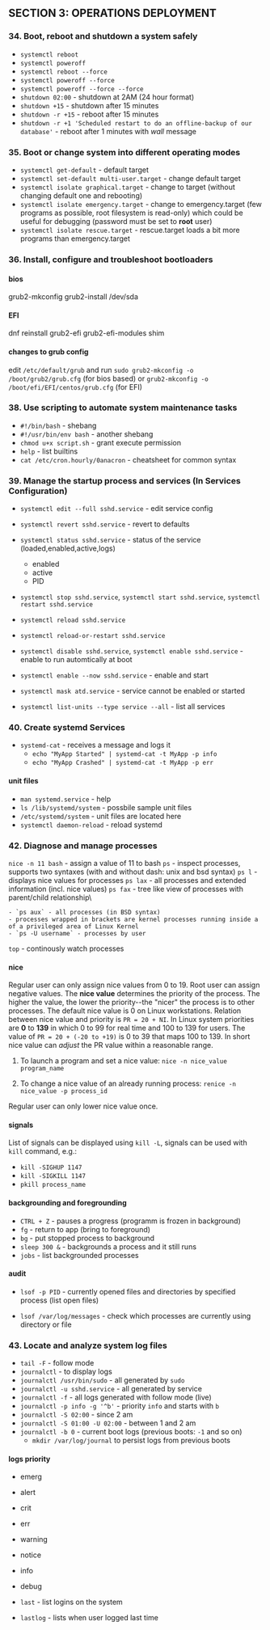 ## SECTION 3: OPERATIONS DEPLOYMENT

### 34. Boot, reboot and shutdown a system safely

* `systemctl reboot`
* `systemctl poweroff`
* `systemctl reboot --force`
* `systemctl poweroff --force`
* `systemctl poweroff --force --force`
* `shutdown 02:00` - shutdown at 2AM (24 hour format)
* `shutdown +15` - shutdown after 15 minutes
* `shutdown -r +15` - reboot after 15 minutes
* `shutdown -r +1 'Scheduled restart to do an offline-backup of our database'` - reboot after 1 minutes with *wall* message

### 35. Boot or change system into different operating modes

* `systemctl get-default` - default target
* `systemctl set-default multi-user.target` - change default target
* `systemctl isolate graphical.target` - change to target (without changing default one and rebooting)
* `systemctl isolate emergency.target` - change to emergency.target (few programs as possible, root filesystem is read-only) which could be useful for debugging (password must be set to **root** user)
* `systemctl isolate rescue.target` - rescue.target loads a bit more programs than emergency.target 

### 36. Install, configure and troubleshoot bootloaders

#### bios
grub2-mkconfig
grub2-install /dev/sda

#### EFI
dnf reinstall grub2-efi grub2-efi-modules shim

#### changes to grub config
edit `/etc/default/grub`  and  run `sudo grub2-mkconfig -o /boot/grub2/grub.cfg` (for bios based) or `grub2-mkconfig -o /boot/efi/EFI/centos/grub.cfg` (for EFI)

### 38. Use scripting to automate system maintenance tasks
* `#!/bin/bash` - shebang
* `#!/usr/bin/env bash` - another shebang
* `chmod u+x script.sh` - grant execute permission
* `help` - list builtins
* `cat /etc/cron.hourly/0anacron` - cheatsheet for common syntax

### 39. Manage the startup process and services (In Services Configuration)
* `systemctl edit --full sshd.service` - edit service config
* `systemctl revert sshd.service` - revert to defaults
* `systemctl status sshd.service` - status of the service (loaded,enabled,active,logs)
    - enabled
    - active
    - PID

* `systemctl stop sshd.service`, `systemctl start sshd.service`, `systemctl restart sshd.service`
* `systemctl reload sshd.service`
* `systemctl reload-or-restart sshd.service`
* `systemctl disable sshd.service`, `systemctl enable sshd.service` - enable to run automtically at boot
* `systemctl enable --now sshd.service` - enable and start
* `systemctl mask atd.service` - service cannot be enabled or started
* `systemctl list-units --type service --all` - list all services

### 40. Create systemd Services

* `systemd-cat` - receives a message and logs it
    - `echo "MyApp Started" | systemd-cat -t MyApp -p info`
    - `echo "MyApp Crashed" | systemd-cat -t MyApp -p err`

#### unit files
* `man systemd.service` - help
* `ls /lib/systemd/system` - possbile sample unit files
* `/etc/systemd/system` - unit files are located here
* `systemctl daemon-reload` - reload systemd

### 42. Diagnose and manage processes
`nice -n 11 bash` - assign a value of 11 to bash
`ps` - inspect processes, supports two syntaxes (with and without dash: unix and bsd syntax)
`ps l` - displays nice values for processes
`ps lax` - all processes and extended information (incl. nice values)
`ps fax` - tree like view of processes with parent/child relationship\

    - `ps aux` - all processes (in BSD syntax)
    - processes wrapped in brackets are kernel processes running inside a of a privileged area of Linux Kernel
    - `ps -U username` - processes by user
`top` - continously watch processes

#### nice

Regular user can only assign nice values from 0 to 19. Root user can assign negative values. The **nice value** determines the priority of the process. The higher the value, the lower the priority--the "nicer" the process is to other processes. The default nice value is 0 on Linux workstations. Relation between nice value and priority is `PR = 20 + NI`. In Linux system priorities are **0** to **139** in which 0 to 99 for real time and 100 to 139 for users. The value of `PR = 20 + (-20 to +19)` is 0 to 39 that maps 100 to 139. In short nice value can *adjust* the PR value within a reasonable range.

1. To launch a program and set a nice value:
`nice -n nice_value program_name`

2. To change a nice value of an already running process:
`renice -n nice_value -p process_id`

Regular user can only lower nice value once. 

#### signals
List of signals can be displayed using `kill -L`, signals can be used with `kill` command, e.g.:
* `kill -SIGHUP 1147`
* `kill -SIGKILL 1147`
* `pkill process_name`

#### backgrounding and foregrounding
* `CTRL + Z` - pauses a progress (programm is frozen in background)
* `fg` - return to app (bring to foreground)
* `bg` - put stopped process to background
* `sleep 300 &` - backgrounds a process and it still runs
* `jobs` - list backgrounded processes

#### audit 
* `lsof -p PID` - currently opened files and directories by specified process (list open files)

* `lsof /var/log/messages` - check which processes are currently using directory or file


### 43. Locate and analyze system log files
* `tail -F` - follow mode
* `journalctl` - to display logs
* `journalctl /usr/bin/sudo` - all generated by `sudo`
* `journalctl -u sshd.service` - all generated by service
* `journalctl -f` - all logs generated with follow mode (live)
* `journalctl -p info -g '^b'` - priority `info` and starts with `b`
* `journalctl -S 02:00` - since 2 am 
* `journalctl -S 01:00 -U 02:00` - between 1 and 2 am
* `journalctl -b 0` - current boot logs (previous boots: `-1` and so on)
    - `mkdir /var/log/journal` to persist logs from previous boots

#### logs priority
* emerg
* alert
* crit
* err
* warning
* notice
* info
* debug

* `last` - list logins on the system
* `lastlog` - lists when user logged last time